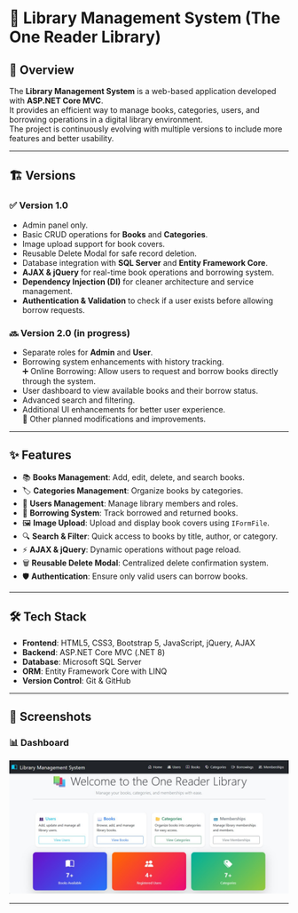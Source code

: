 # 📖 Library Management System (The One Reader Library)

## 📌 Overview  
The **Library Management System** is a web-based application developed with **ASP.NET Core MVC**.  
It provides an efficient way to manage books, categories, users, and borrowing operations in a digital library environment.  
The project is continuously evolving with multiple versions to include more features and better usability.  

---

## 🏗 Versions  

### ✅ Version 1.0  
- Admin panel only.  
- Basic CRUD operations for **Books** and **Categories**.  
- Image upload support for book covers.  
- Reusable Delete Modal for safe record deletion.  
- Database integration with **SQL Server** and **Entity Framework Core**.  
- **AJAX & jQuery** for real-time book operations and borrowing system.  
- **Dependency Injection (DI)** for cleaner architecture and service management.  
- **Authentication & Validation** to check if a user exists before allowing borrow requests.  

### 🔜 Version 2.0 (in progress)  
- Separate roles for **Admin** and **User**.  
- Borrowing system enhancements with history tracking.  
➕ Online Borrowing: Allow users to request and borrow books directly through the system.
- User dashboard to view available books and their borrow status.  
- Advanced search and filtering.  
- Additional UI enhancements for better user experience.  
🔧 Other planned modifications and improvements.

---

## ✨ Features  
- 📚 **Books Management**: Add, edit, delete, and search books.  
- 🏷 **Categories Management**: Organize books by categories.  
- 👤 **Users Management**: Manage library members and roles.  
- 🔄 **Borrowing System**: Track borrowed and returned books.  
- 🖼 **Image Upload**: Upload and display book covers using `IFormFile`.  
- 🔍 **Search & Filter**: Quick access to books by title, author, or category.  
- ⚡ **AJAX & jQuery**: Dynamic operations without page reload.  
- 🗑 **Reusable Delete Modal**: Centralized delete confirmation system.  
- 🛡 **Authentication**: Ensure only valid users can borrow books.  

---

## 🛠 Tech Stack  
- **Frontend**: HTML5, CSS3, Bootstrap 5, JavaScript, jQuery, AJAX  
- **Backend**: ASP.NET Core MVC (.NET 8)  
- **Database**: Microsoft SQL Server  
- **ORM**: Entity Framework Core with LINQ
- **Version Control**: Git & GitHub  

---

## 📸 Screenshots  

### 📊 Dashboard  

![Dashboard](screenshots/home.jpg)  

---

